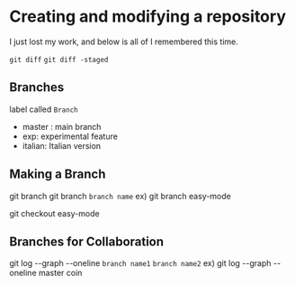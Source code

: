 # Creating and modifying a repository

I just lost my work, and below is all of I remembered this time.

`git diff`
`git diff -staged`

## Branches

label called `Branch`

* master : main branch
* exp: experimental feature
* italian: Italian version

## Making a Branch

git branch
git branch `branch name`
	ex) git branch easy-mode

git checkout easy-mode

## Branches for Collaboration

git log --graph --oneline `branch name1` `branch name2`
	ex) git log --graph --oneline master coin